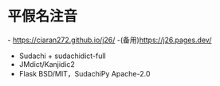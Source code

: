 # 平假名注音

\- https://ciaran272.github.io/j26/ -(备用)https://j26.pages.dev/

* Sudachi + sudachidict-full
* JMdict/Kanjidic2
* Flask BSD/MIT，SudachiPy Apache-2.0

